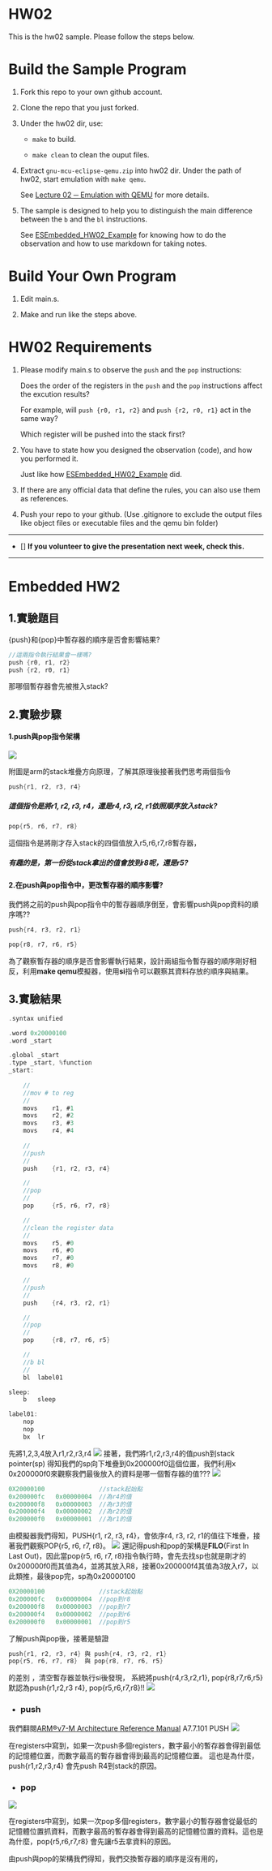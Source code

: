 HW02
===
This is the hw02 sample. Please follow the steps below.

# Build the Sample Program

1. Fork this repo to your own github account.

2. Clone the repo that you just forked.

3. Under the hw02 dir, use:

	* `make` to build.

	* `make clean` to clean the ouput files.

4. Extract `gnu-mcu-eclipse-qemu.zip` into hw02 dir. Under the path of hw02, start emulation with `make qemu`.

	See [Lecture 02 ─ Emulation with QEMU] for more details.

5. The sample is designed to help you to distinguish the main difference between the `b` and the `bl` instructions.  

	See [ESEmbedded_HW02_Example] for knowing how to do the observation and how to use markdown for taking notes.

# Build Your Own Program

1. Edit main.s.

2. Make and run like the steps above.

# HW02 Requirements

1. Please modify main.s to observe the `push` and the `pop` instructions:  

	Does the order of the registers in the `push` and the `pop` instructions affect the excution results?  

	For example, will `push {r0, r1, r2}` and `push {r2, r0, r1}` act in the same way?  

	Which register will be pushed into the stack first?

2. You have to state how you designed the observation (code), and how you performed it.  

	Just like how [ESEmbedded_HW02_Example] did.

3. If there are any official data that define the rules, you can also use them as references.

4. Push your repo to your github. (Use .gitignore to exclude the output files like object files or executable files and the qemu bin folder)

[Lecture 02 ─ Emulation with QEMU]: http://www.nc.es.ncku.edu.tw/course/embedded/02/#Emulation-with-QEMU
[ESEmbedded_HW02_Example]: https://github.com/vwxyzjimmy/ESEmbedded_HW02_Example

--------------------

- [] **If you volunteer to give the presentation next week, check this.**

--------------------

# Embedded HW2 
## 1.實驗題目
{push}和{pop}中暫存器的順序是否會影響結果?
```c
//這兩指令執行結果會一樣嗎?
push {r0, r1, r2} 
push {r2, r0, r1}
```
那哪個暫存器會先被推入stack?
## 2.實驗步驟
#### 1.push與pop指令架構

![](http://md.nc.es.ncku.edu.tw/uploads/upload_f68f2434240ec4e4d8fa23fa5fb9cd91.png)

附圖是arm的stack堆疊方向原理，了解其原理後接著我們思考兩個指令
```c
push{r1, r2, r3, r4}
```
##### 這個指令是將r1, r2, r3, r4，還是r4, r3, r2, r1依照順序放入stack?
```c
pop{r5, r6, r7, r8}
```
這個指令是將剛才存入stack的四個值放入r5,r6,r7,r8暫存器，
##### 有趣的是，第一份從stack拿出的值會放到r8呢，還是r5?

#### 2.在push與pop指令中，更改暫存器的順序影響?
我們將之前的push與pop指令中的暫存器順序倒至，會影響push與pop資料的順序嗎??
```c
push{r4, r3, r2, r1}
```
```c
pop{r8, r7, r6, r5}
```

為了觀察暫存器的順序是否會影響執行結果，設計兩組指令暫存器的順序剛好相反，利用**make qemu**模擬器，使用**si**指令可以觀察其資料存放的順序與結果。

## 3.實驗結果
```c
.syntax unified

.word 0x20000100
.word _start

.global _start
.type _start, %function
_start:
	
	//
	//mov # to reg
	//
	movs	r1,	#1
	movs	r2,	#2
	movs	r3,	#3
    movs    r4, #4
	
	//
	//push
	//
	push	{r1, r2, r3, r4}

    //
	//pop
	//
	pop     {r5, r6, r7, r8}

	//
	//clean the register data
	//
	movs    r5, #0
	movs    r6, #0
	movs    r7, #0
	movs    r8, #0

	//
	//push
	//
	push    {r4, r3, r2, r1}

	//
	//pop
	//
	pop     {r8, r7, r6, r5}

	//
	//b bl
	//
	bl	label01

sleep:
	b	sleep

label01:
	nop
	nop
	bx	lr
```

先將1,2,3,4放入r1,r2,r3,r4
![](http://md.nc.es.ncku.edu.tw/uploads/upload_5de437f0f15280432adeac07c9ba498e.png)
接著，我們將r1,r2,r3,r4的值push到stack pointer(sp)
得知我們的sp向下堆疊到0x200000f0這個位置，我們利用x 0x200000f0來觀察我們最後放入的資料是哪一個暫存器的值???
![](http://md.nc.es.ncku.edu.tw/uploads/upload_fa3702f8cda6f5d905cb859b2adecfc6.png)
```c
0X20000100               //stack起始點 
0x200000fc   0x00000004  //為r4的值
0x200000f8   0x00000003  //為r3的值
0x200000f4   0x00000002  //為r2的值
0x200000f0   0x00000001  //為r1的值
```
由模擬器我們得知，PUSH{r1, r2, r3, r4}，會依序r4, r3, r2, r1的值往下堆疊，接著我們觀察POP{r5, r6, r7, r8}。
![](http://md.nc.es.ncku.edu.tw/uploads/upload_7a411c359409a1f869a8990c7b5555e0.png)
還記得push和pop的架構是**FILO**(First In Last Out)，因此當pop{r5, r6, r7, r8}指令執行時，會先去找sp也就是剛才的0x200000f0而其值為4，並將其放入R8，接著0x200000f4其值為3放入r7，以此類推，最後pop完，sp為0x20000100
```c
0X20000100               //stack起始點 
0x200000fc   0x00000004  //pop到r8
0x200000f8   0x00000003  //pop到r7
0x200000f4   0x00000002  //pop到r6
0x200000f0   0x00000001  //pop到r5
```
了解push與pop後，接著是驗證
```c
push{r1, r2, r3, r4} 與 push{r4, r3, r2, r1}
pop{r5, r6, r7, r8}  與 pop{r8, r7, r6, r5}
```
的差別
，清空暫存器並執行si後發現，
系統將push{r4,r3,r2,r1}, pop{r8,r7,r6,r5}默認為push{r1,r2,r3 r4}, pop{r5,r6,r7,r8}!!
![](http://md.nc.es.ncku.edu.tw/uploads/upload_2ecde58963a677b57d1f766170b0964e.png)


* ### push

我們翻閱[ARM®v7-M Architecture Reference Manual](http://www.nc.es.ncku.edu.tw/course/embedded/pdf/armv7m.pdf)
A7.7.101 PUSH
![](http://md.nc.es.ncku.edu.tw/uploads/upload_8ac334133b12995451ea745fb305e047.png)

在registers中寫到，如果一次push多個registers，數字最小的暫存器會得到最低的記憶體位置，而數字最高的暫存器會得到最高的記憶體位置。
這也是為什麼，push{r1,r2,r3,r4} 會先push R4到stack的原因。
 
* ### pop    
![](http://md.nc.es.ncku.edu.tw/uploads/upload_2fa3891ea0b1f8ea84233ca9ae626698.png)

在registers中寫到，如果一次pop多個registers，數字最小的暫存器會從最低的記憶體位置抓資料，而數字最高的暫存器會得到最高的記憶體位置的資料。這也是為什麼，pop{r5,r6,r7,r8} 會先讓r5去拿資料的原因。
    
由push與pop的架構我們得知，我們交換暫存器的順序是沒有用的，
